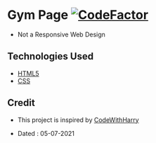 # Gym Page [![CodeFactor](https://www.codefactor.io/repository/github/googoldkhan/gym-page/badge)](https://www.codefactor.io/repository/github/googoldkhan/gym-page)

- Not a Responsive Web Design

## Technologies Used

- [HTML5](https://developer.mozilla.org/en-US/docs/Glossary/HTML5)
- [CSS](https://developer.mozilla.org/en-US/docs/Web/CSS)

## Credit

- This project is inspired by [CodeWithHarry](https://youtube.com/playlist?list=PLu0W_9lII9agiCUZYRsvtGTXdxkzPyItg)

- Dated : 05-07-2021
